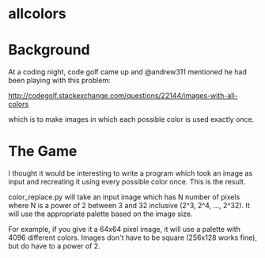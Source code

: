 allcolors
=========

# Background

At a coding night, code golf came up and @andrew311 mentioned he had been
playing with this problem:

http://codegolf.stackexchange.com/questions/22144/images-with-all-colors

which is to make images in which each possible color is used exactly once.


# The Game

I thought it would be interesting to write a program which took an image as
input and recreating it using every possible color once.  This is the result.  

color_replace.py will take an input image which has N number of pixels where
N is a power of 2 between 3 and 32 inclusive (2^3, 2^4, ..., 2^32).  It will
use the appropriate palette based on the image size.

For example, if you give it a 64x64 pixel image, it will use a palette with
4096 different colors.  Images don't have to be square (256x128 works fine),
but do have to a power of 2.
